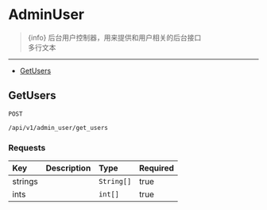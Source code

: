 # AdminUser

> {info} 后台用户控制器，用来提供和用户相关的后台接口<br>多行文本


---

  - [GetUsers](#GetUsers)

<a name="GetUsers"></a>
## GetUsers

`POST`

`/api/v1/admin_user/get_users`

### Requests
|Key|Description|Type|Required|
|:-|:-|:-|:-|
|strings | |`String[]`|true|
|ints | |`int[]`|true|

